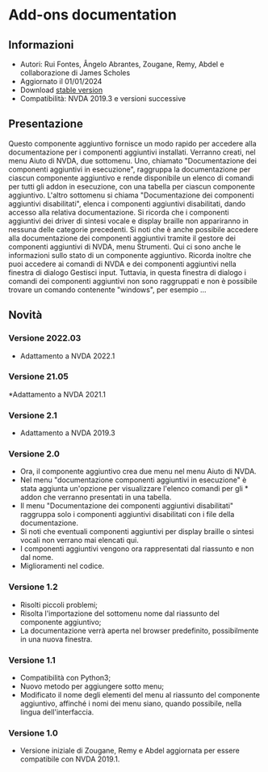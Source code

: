 # Add-ons documentation #

## Informazioni ##
* Autori: Rui Fontes, Ângelo Abrantes, Zougane, Remy, Abdel e collaborazione di James Scholes
* Aggiornato il 01/01/2024
* Download [stable version][1]
* Compatibilità: NVDA 2019.3 e versioni successive


## Presentazione ##
Questo componente aggiuntivo fornisce un modo rapido per accedere alla documentazione per i componenti aggiuntivi installati. Verranno creati, nel menu Aiuto di NVDA, due sottomenu. Uno, chiamato \"Documentazione dei componenti aggiuntivi in esecuzione\", raggruppa la documentazione per ciascun componente aggiuntivo e rende disponibile un elenco di comandi per tutti gli addon in esecuzione, con una tabella per ciascun componente aggiuntivo. L'altro sottomenu si chiama \"Documentazione dei componenti aggiuntivi disabilitati\", elenca i componenti aggiuntivi disabilitati, dando accesso alla relativa documentazione. Si ricorda che i componenti aggiuntivi dei driver di sintesi vocale e display braille non appariranno in nessuna delle categorie precedenti. Si noti che è anche possibile accedere alla documentazione dei componenti aggiuntivi tramite il gestore dei componenti aggiuntivi di NVDA, menu Strumenti. Qui ci sono anche le informazioni sullo stato di un componente aggiuntivo. Ricorda inoltre che puoi accedere ai comandi di NVDA e dei componenti aggiuntivi nella finestra di dialogo Gestisci input. Tuttavia, in questa finestra di dialogo i comandi dei componenti aggiuntivi non sono raggruppati e non è possibile trovare un comando contenente \"windows\", per esempio ...

## Novità ##

### Versione 2022.03 ###
* Adattamento a NVDA 2022.1

### Versione 21.05 ###
*Adattamento a NVDA 2021.1

### Versione 2.1 ###
* Adattamento a NVDA 2019.3

### Versione 2.0 ###
* Ora, il componente aggiuntivo crea due menu nel menu Aiuto di NVDA.
* Nel menu \"documentazione componenti aggiuntivi in esecuzione\" è stata aggiunta un'opzione per visualizzare l'elenco comandi per gli * addon che verranno presentati in una tabella.
* Il menu \"Documentazione dei componenti aggiuntivi disabilitati\" raggruppa solo i componenti aggiuntivi disabilitati con i file della documentazione.
* Si noti che eventuali componenti aggiuntivi per display braille o sintesi vocali non verrano mai elencati qui.
* I componenti aggiuntivi vengono ora rappresentati dal riassunto e non dal nome.
* Miglioramenti nel codice.

### Versione 1.2 ###
* Risolti piccoli problemi;
* Risolta l'importazione del sottomenu nome dal riassunto del componente aggiuntivo;
* La documentazione verrà aperta nel browser predefinito, possibilmente in una nuova finestra.

### Versione 1.1 ###
* Compatibilità con Python3;
* Nuovo metodo per aggiungere sotto menu;
* Modificato il nome degli elementi del menu al riassunto del componente aggiuntivo, affinché i nomi dei menu siano, quando possibile, nella lingua dell'interfaccia.

### Versione 1.0 ###
* Versione iniziale di Zougane, Remy e Abdel aggiornata per essere compatibile con NVDA 2019.1.

[1]: https://github.com/ruifontes/addonsHelp/releases/download/2024.01.01/addonsHelp-2024.01.01.nvda-addon
